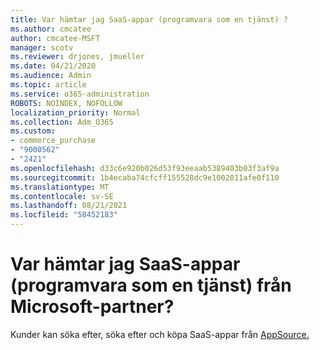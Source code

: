 ```yaml
---
title: Var hämtar jag SaaS-appar (programvara som en tjänst) ?
ms.author: cmcatee
author: cmcatee-MSFT
manager: scotv
ms.reviewer: drjones, jmueller
ms.date: 04/21/2020
ms.audience: Admin
ms.topic: article
ms.service: o365-administration
ROBOTS: NOINDEX, NOFOLLOW
localization_priority: Normal
ms.collection: Adm_O365
ms.custom:
- commerce_purchase
- "9000562"
- "2421"
ms.openlocfilehash: d33c6e920b026d53f93eeaab5389403b03f3af9a
ms.sourcegitcommit: 1b4ecaba74cfcff155528dc9e1002011afe0f110
ms.translationtype: MT
ms.contentlocale: sv-SE
ms.lasthandoff: 08/21/2021
ms.locfileid: "58452183"
---
```

# <a name="where-do-i-get-software-as-a-service-saas-apps-from-microsoft-partners"></a>Var hämtar jag SaaS-appar (programvara som en tjänst) från Microsoft-partner?

Kunder kan söka efter, söka efter och köpa SaaS-appar från [AppSource.](https://appsource.microsoft.com)